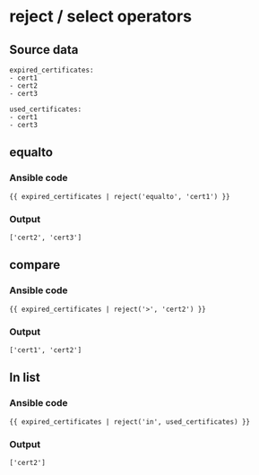 # reject / select operators

## Source data
```
expired_certificates:
- cert1
- cert2
- cert3

used_certificates:
- cert1
- cert3
```

## equalto

### Ansible code
```
{{ expired_certificates | reject('equalto', 'cert1') }}
```
### Output

```
['cert2', 'cert3']
```
## compare

### Ansible code
```
{{ expired_certificates | reject('>', 'cert2') }}
```
### Output

```
['cert1', 'cert2']
```
## In list
### Ansible code
```
{{ expired_certificates | reject('in', used_certificates) }}
```

### Output

```
['cert2']
```
